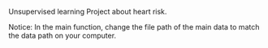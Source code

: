Unsupervised learning Project about heart risk.

Notice: In the main function, change the file path of the main data to match the data path on your computer. 
